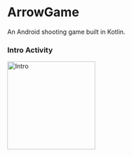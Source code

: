 # ArrowGame

An Android shooting game built in Kotlin.

### Intro Activity

<img src="https://github.com/Arkenite03/myStorage/blob/main/Project%20Probes/SS/game_intro.jpg" alt="Intro" width="200px"/>
